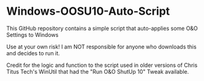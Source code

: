 # Windows-OOSU10-Auto-Script
This GitHub repository contains a simple script that auto-applies some O&amp;O Settings to Windows

Use at your own risk! I am NOT responsible for anyone who downloads this and decides to run it.

Credit for the logic and function to the script used in older versions of Chris Titus Tech's WinUtil that had the "Run O&O ShutUp 10" Tweak available.
